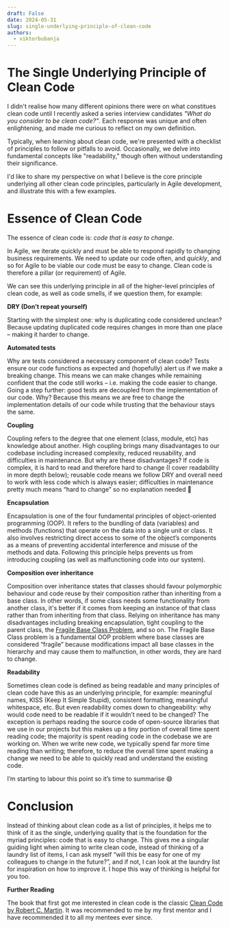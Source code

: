 ```yaml
---
draft: False
date: 2024-05-31
slug: single-underlying-principle-of-clean-code
authors:
  - viktorbubanja
---
```

# The Single Underlying Principle of Clean Code

I didn't realise how many different opinions there were on what constitues clean code until I recently asked a series interview candidates *"What do you consider to be clean code?"*. Each response was unique and often enlightening, and made me curious to reflect on my own definition.

Typically, when learning about clean code, we're presented with a checklist of principles to follow or pitfalls to avoid. Occasionally, we delve into fundamental concepts like "readability," though often without understanding their significance.

I'd like to share my perspective on what I believe is the core principle underlying all other clean code principles, particularly in Agile development, and illustrate this with a few examples.
<!-- more -->

# Essence of Clean Code

The essence of clean code is: *code that is easy to change*.

In Agile, we iterate quickly and must be able to respond rapidly to changing business requirements. We need to update our code often, and *quickly*, and so for Agile to be viable our code must be easy to change. Clean code is therefore a pillar (or requirement) of Agile.

We can see this underlying principle in all of the higher-level principles of clean code, as well as code smells, if we question them, for example:

**DRY (Don’t repeat yourself)**

Starting with the simplest one: why is duplicating code considered unclean? Because updating duplicated code requires changes in more than one place – making it harder to change.

**Automated tests**

Why are tests considered a necessary component of clean code? Tests ensure our code functions as expected and (hopefully) alert us if we make a breaking change. This means we can make changes while remaining confident that the code still works – i.e. making the code easier to change. Going a step further: good tests are decoupled from the implementation of our code. Why? Because this means we are free to change the implementation details of our code while trusting that the behaviour stays the same.

**Coupling**

Coupling refers to the degree that one element (class, module, etc) has knowledge about another. High coupling brings many disadvantages to our codebase including increased complexity, reduced reusability, and difficulties in maintenance. But why are these disadvantages? If code is complex, it is hard to read and therefore hard to change (I cover readability in more depth below); reusable code means we follow DRY and overall need to work with less code which is always easier; difficulties in maintenance pretty much means “hard to change” so no explanation needed 🙂

**Encapsulation**

Encapsulation is one of the four fundamental principles of object-oriented programming (OOP). It refers to the bundling of data (variables) and methods (functions) that operate on the data into a single unit or class. It also involves restricting direct access to some of the object’s components as a means of preventing accidental interference and misuse of the methods and data. Following this principle helps prevents us from introducing coupling (as well as malfunctioning code into our system).

**Composition over inheritance**

Composition over inheritance states that classes should favour polymorphic behaviour and code reuse by their composition rather than inheriting from a base class. In other words, if some class needs some functionality from another class, it's better if it comes from keeping an instance of that class rather than from inheriting from that class. Relying on inheritance has many disadvantages including breaking encapsulation, tight coupling to the parent class, the [Fragile Base Class Problem](https://en.wikipedia.org/wiki/Fragile_base_class), and so on. The Fragile Base Class problem is a fundamental OOP problem where base classes are considered “fragile” because modifications impact all base classes in the hierarchy and may cause them to malfunction, in other words, they are hard to change.

**Readability**

Sometimes clean code is defined as being readable and many principles of clean code have this as an underlying principle, for example: meaningful names, KISS (Keep It Simple Stupid), consistent formatting, meaningful whitespace, etc. But even readability comes down to changeability: why would code need to be readable if it wouldn’t need to be changed? The exception is perhaps reading the source code of open-source libraries that we use in our projects but this makes up a tiny portion of overall time spent reading code; the majority is spent reading code in the codebase we are working on. When we write new code, we typically spend far more time reading than writing; therefore, to reduce the overall time spent making a change we need to be able to quickly read and understand the existing code.

I’m starting to labour this point so it’s time to summarise 😄

# Conclusion

Instead of thinking about clean code as a list of principles, it helps me to think of it as the single, underlying quality that is the foundation for the myriad principles: code that is easy to change. This gives me a singular guiding light when aiming to write clean code, instead of thinking of a laundry list of items, I can ask myself “will this be easy for one of my colleagues to change in the future?”, and if not, I can look at the laundry list for inspiration on how to improve it. I hope this way of thinking is helpful for you too.

**Further Reading**

The book that first got me interested in clean code is the classic [Clean Code by Robert C. Martin](https://www.goodreads.com/book/show/3735293-clean-code). It was recommended to me by my first mentor and I have recommended it to all my mentees ever since.
